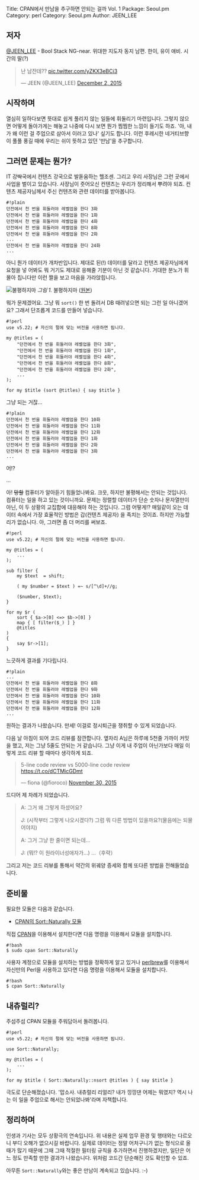 Title:    CPAN에서 만남을 추구하면 안되는 걸까 Vol. 1
Package:  Seoul.pm
Category: perl
Category: Seoul.pm
Author:   JEEN_LEE

저자
-----

[@JEEN_LEE][twitter-jeenlee] - Bool Stack NG-near. 위대한 지도자 동지 남편.
한이, 유이 애비. 시간의 딸(?)

<blockquote class="twitter-tweet" lang="en"><p lang="ko" dir="ltr">난 남잔데?? <a href="https://t.co/yZKX3eBCi3">pic.twitter.com/yZKX3eBCi3</a></p>&mdash; JEEN (@JEEN_LEE) <a href="https://twitter.com/JEEN_LEE/status/671937657191030785">December 2, 2015</a></blockquote>


시작하며
---------

열심히 일하다보면 뜻대로 쉽게 풀리지 않는 일들에 휘둘리기 마련입니다.
그렇지 않으면 어떻게 돌아가게는 해놓고 나중에 다시 보면 뭔가 찜찜한 느낌이 들기도 하죠.
'아, 내가 왜 이런 걸 주업으로 삼아서 이러고 있나' 싶기도 합니다.
이런 후레시한 네거티브향이 풀풀 풍길 때에 우리는 쉬이 뜻하고 있던 '만남'을 추구합니다.


그러면 문제는 뭔가?
--------------------

IT 강<strike>박</strike>국에서 컨텐츠 강국으로 발돋움하는 헬조센. 그리고 우리 사장님은
그런 곳에서 사업을 벌이고 있습니다. 사장님이 줏어오신 컨텐츠는 우리가 정리해서 뿌려야 되죠.
컨텐츠 제공자님께서 주신 컨텐츠와 관련 데이터를 받아봅니다.

    #!plain
    던전에서 천 번을 휘둘러야 레벨업을 한다 3화
    던전에서 천 번을 휘둘러야 레벨업을 한다 1화
    던전에서 천 번을 휘둘러야 레벨업을 한다 4화
    던전에서 천 번을 휘둘러야 레벨업을 한다 8화
    던전에서 천 번을 휘둘러야 레벨업을 한다 2화
    ...
    던전에서 천 번을 휘둘러야 레벨업을 한다 24화
    ...

아니 뭔가 데이터가 개차반입니다. 제대로 된(!) 데이터를 달라고 컨텐츠 제공자님에게 요청을 넣
어봐도 뭐 거기도 제대로 응해줄 기분이 아닌 것 같습니다. 거대한 분노가 휘몰아 칩니다만 이런
짤을 보고 마음을 가라앉힙니다.

![불평하지마][img-1-resize]
*그림 1.* 불평하지마 ([원본][img-1])

뭐가 문제겠어요. 그냥 뭐 `sort()` 한 번 돌려서 DB 때려넣으면 되는 그런 일 아니겠어요?
그래서 단조롭게 코드를 만들어 넣습니다.

    #!perl
    use v5.22; # 자신의 펄에 맞는 버전을 사용하면 됩니다.

    my @titles = (
        "던전에서 천 번을 휘둘러야 레벨업을 한다 3화",
        "던전에서 천 번을 휘둘러야 레벨업을 한다 1화",
        "던전에서 천 번을 휘둘러야 레벨업을 한다 4화",
        "던전에서 천 번을 휘둘러야 레벨업을 한다 8화",
        "던전에서 천 번을 휘둘러야 레벨업을 한다 2화",
        ...
    );

    for my $title (sort @titles) { say $title }

그냥 되는 거잖...

    #!plain
    던전에서 천 번을 휘둘러야 레벨업을 한다 10화
    던전에서 천 번을 휘둘러야 레벨업을 한다 11화
    던전에서 천 번을 휘둘러야 레벨업을 한다 12화
    던전에서 천 번을 휘둘러야 레벨업을 한다 1화
    던전에서 천 번을 휘둘러야 레벨업을 한다 2화
    던전에서 천 번을 휘둘러야 레벨업을 한다 3화    
    ...

어!?

...

아! <strike>망할</strike> 컴퓨터가 알아듣기 힘들었나봐요. 크읏, 하지만 불평해서는
안되는 것입니다. 컴퓨터는 일을 하고 있는 것이니까요.
문제는 정렬할 데이터가 단순 숫자나 문자열만이 아닌, 이 두 상황의 교집합에 대응해야 하는
것입니다. 그럼 어떻게!? 매일같이 오는 데이터 속에서 가장 효율적인 방법은 갑(컨텐츠 제공자)
을 족치는 것이죠. 하지만 가능할 리가 없습니다. 아, 그러면 좀 더 머리를 써보죠.

    #!perl
    use v5.22; # 자신의 펄에 맞는 버전을 사용하면 됩니다.

    my @titles = (
        ...
    );

    sub filter {
        my $text  = shift;

        ( my $number = $text ) =~ s/[^\d]+//g;

        ($number, $text);
    }

    for my $r (
        sort { $a->[0] <=> $b->[0] }
        map { [ filter($_) ] }
        @titles
    )
    {
        say $r->[1];
    }

느긋하게 결과를 기다립니다.

    #!plain
    ...
    던전에서 천 번을 휘둘러야 레벨업을 한다 8화
    던전에서 천 번을 휘둘러야 레벨업을 한다 9화
    던전에서 천 번을 휘둘러야 레벨업을 한다 10화
    던전에서 천 번을 휘둘러야 레벨업을 한다 11화
    던전에서 천 번을 휘둘러야 레벨업을 한다 12화
    ...

원하는 결과가 나왔습니다. 만세! 이걸로 정시퇴근을 쟁취할 수 있게 되었습니다.

다음 날 아침이 되어 코드 리뷰를 잠깐합니다.
옆자리 A님은 하루에 5천줄 가까이 커밋을 했고, 저는 그냥 5줄도 안되는 거 같습니다.
그냥 이게 내 주업이 아닌가보다 매일 이렇게 코드 리뷰 할 때마다 생각하게 되죠.

<blockquote class="twitter-tweet" lang="en"><p lang="en" dir="ltr">5-line code review vs 5000-line code review <a href="https://t.co/dCTMicGDmt">https://t.co/dCTMicGDmt</a></p>&mdash; fiona (@fioroco) <a href="https://twitter.com/fioroco/status/671128541057142784">November 30, 2015</a></blockquote>

드디어 제 차례가 되었습니다.

> A: 그거 왜 그렇게 하셨어요?
> 
> J: (시작부터 그렇게 나오시겠다?) 그럼 뭐 다른 방법이 있을까요?(물음에는 되물어야지)
> 
> A: 그거 그냥 한 줄이면 되는데...
> 
> J: (뭐!? 이 원라이너성애자가...) ...（후략）

그리고 저는 코드 리뷰를 통해서 약간의 위궤양 증세와 함께 또다른 방법을 전해들었습니다.


준비물
-------

필요한 모듈은 다음과 같습니다.

- [CPAN의 Sort::Naturally 모듈][cpan-sort-naturally]

직접 [CPAN][cpan]을 이용해서 설치한다면 다음 명령을 이용해서 모듈을 설치합니다.

    #!bash
    $ sudo cpan Sort::Naturally

사용자 계정으로 모듈을 설치하는 방법을 정확하게 알고 있거나
[perlbrew][home-perlbrew]를 이용해서 자신만의 Perl을 사용하고 있다면
다음 명령을 이용해서 모듈을 설치합니다.

    #!bash
    $ cpan Sort::Naturally


내츄럴리?
----------

주섬주섬 CPAN 모듈을 주워담아서 돌려봅니다.

    #!perl
    use v5.22; # 자신의 펄에 맞는 버전을 사용하면 됩니다.

    use Sort::Naturally;

    my @titles = (
        ...
    );

    for my $title ( Sort::Naturally::nsort @titles ) { say $title }

극도로 단순해졌습니다. '맙소사. 내츄럴리 리얼리? 내가 낑낑댄 어제는 뭐였지? 역시 나는
이 일을 주업으로 해서는 안되었나봐'라며 자책합니다.


정리하며
---------

인생과 기사는 모두 상황극의 연속입니다.
위 내용은 실제 업무 환경 및 행태와는 다르오니 부디 오해가 없으시길 바랍니다.
실제로 데이터는 정말 어처구니가 없는 형식으로 올 때가 많기 때문에 그때 그때 적절한 필터링
규칙을 추가하면서 진행하겠지만, 일단은 어느 정도 만족할 만한 결과가 나왔습니다.
위처럼 코드간 단순해진 것도 확인할 수 있죠.

아무튼 `Sort::Naturally`와는 좋은 만남이 계속되고 있습니다. :-)


[img-1]:                2015-12-03-1.png

[img-1-resize]:         2015-12-03-1_r.png

[cpan-sort-naturally]:  https://metacpan.org/module/Sort::Naturally
[cpan]:                 http://www.cpan.org/
[home-perlbrew]:                                http://perlbrew.pl/
[twitter-jeenlee]:      http://twitter.com/#!/JEEN_LEE
